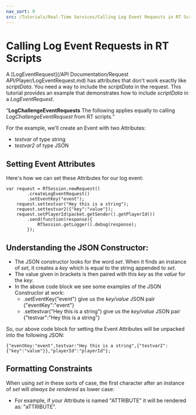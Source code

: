 ```yaml
---
nav_sort: 9
src: /Tutorials/Real-Time Services/Calling Log Event Requests in RT Scripts.md
---
```


# Calling Log Event Requests in RT Scripts

A [LogEventRequest](/API Documentation/Request API/Player/LogEventRequest.md) has attributes that don't work exactly like *scriptData*. You need a way to include the *scriptData* in the request. This tutorial provides an example that demonstrates how to include *scriptData* in a *LogEventRequest*.

<q>**LogChallengeEventRequests** The following applies equally to calling *LogChallengeEventRequest* from RT scripts.</q>

For the example, we'll create an Event with two Attributes:

* *testvar* of type string
* *testvar2* of type JSON

## Setting Event Attributes

Here's how we can set these Attributes for our log event:

```
var request = RTSession.newRequest()
        .createLogEventRequest()
        .setEventKey("event");
    request.settestvar("Hey this is a string");
    request.settestvar2({"key":"value"});
    request.setPlayerId(packet.getSender().getPlayerId())
        .send(function(response){
            RTSession.getLogger().debug(response);
        });

```

## Understanding the JSON Constructor:

* The JSON constructor looks for the word *set*. When it finds an instance of *set*, it creates a *key* which is equal to the string appended to *set*.
* The value given in brackets is then paired with this *key* as the *value* for the *key*.
* In the above code block we see some examples of the JSON Constructor at work:
  * .setEventKey("event") give us the *key/value* JSON pair {"eventKey":"event"}
  * .settestvar("Hey this is a string") give us the *key/value* JSON pair {"testvar":"Hey this is a string"}

So, our above code block for setting the Event Attributes will be unpacked into the following JSON:

```
{"eventKey:"event",testvar:"Hey this is a string",{"testvar2":{"key":"value"}},"playerId":"playerId"};

```

## Formatting Constraints

When using *set* in these sorts of case, the first character after an instance of *set* will *always be rendered* as lower case:
* For example, if your Attribute is named "ATTRIBUTE" it will be rendered as: "aTTRIBUTE".
